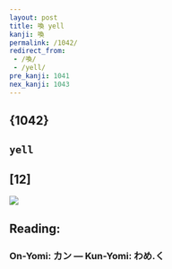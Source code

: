 ```yaml
---
layout: post
title: 喚 yell
kanji: 喚
permalink: /1042/
redirect_from:
 - /喚/
 - /yell/
pre_kanji: 1041
nex_kanji: 1043
---
```


## {1042}

## `yell`

## [12]

<div class="stroke"><img src="E5969A.png" /></div>

## Reading:

### On-Yomi: カン &mdash; Kun-Yomi: わめ.く
